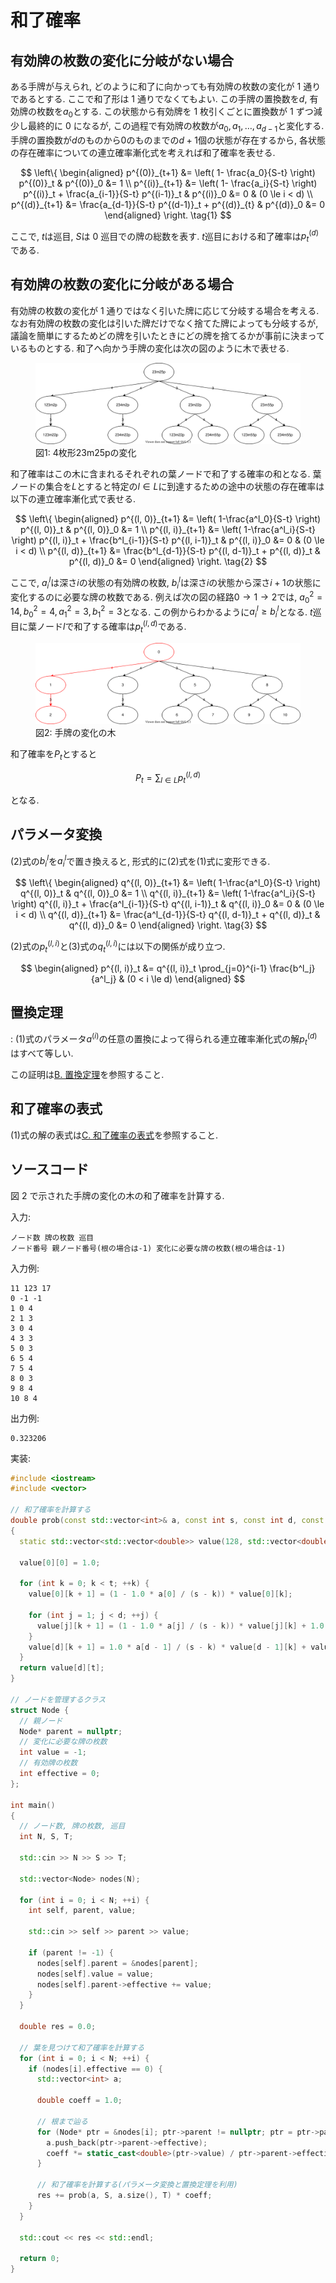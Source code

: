 # 和了確率

## 有効牌の枚数の変化に分岐がない場合

ある手牌が与えられ, どのように和了に向かっても有効牌の枚数の変化が 1 通りであるとする. ここで和了形は 1 通りでなくてもよい. この手牌の置換数を$d$, 有効牌の枚数を$a_0$とする. この状態から有効牌を 1 枚引くごとに置換数が 1 ずつ減少し最終的に 0 になるが, この過程で有効牌の枚数が$a_0, a_1, \ldots , a_{d-1}$と変化する. 手牌の置換数が$d$のものから$0$のものまでの$d+1$個の状態が存在するから, 各状態の存在確率についての連立確率漸化式を考えれば和了確率を表せる.

$$
\left\{
\begin{aligned}
p^{(0)}_{t+1} &= \left( 1- \frac{a_0}{S-t} \right) p^{(0)}_t & p^{(0)}_0 &= 1 \\
p^{(i)}_{t+1} &= \left( 1- \frac{a_i}{S-t} \right) p^{(i)}_t + \frac{a_{i-1}}{S-t} p^{(i-1)}_t & p^{(i)}_0 &= 0 & (0 \le i < d) \\
p^{(d)}_{t+1} &= \frac{a_{d-1}}{S-t} p^{(d-1)}_t + p^{(d)}_{t} & p^{(d)}_0 &= 0
\end{aligned}
\right.
\tag{1}
$$

ここで, $t$は巡目, $S$は 0 巡目での牌の総数を表す. $t$巡目における和了確率は$p^{(d)}_t$である.

## 有効牌の枚数の変化に分岐がある場合

有効牌の枚数の変化が 1 通りではなく引いた牌に応じて分岐する場合を考える. なお有効牌の枚数の変化は引いた牌だけでなく捨てた牌によっても分岐するが, 議論を簡単にするためどの牌を引いたときにどの牌を捨てるかが事前に決まっているものとする. 和了へ向かう手牌の変化は次の図のように木で表せる.

<figure text-align="center">
  <img src="../img/tree-1.svg"/>
  <figcaption>図1: 4枚形23m25pの変化</figcaption>
</figure>

和了確率はこの木に含まれるそれぞれの葉ノードで和了する確率の和となる. 葉ノードの集合を$L$とすると特定の$l \in L$に到達するための途中の状態の存在確率は以下の連立確率漸化式で表せる.

$$
\left\{
\begin{aligned}
p^{(l, 0)}_{t+1} &= \left( 1-\frac{a^l_0}{S-t} \right) p^{(l, 0)}_t  & p^{(l, 0)}_0 &= 1 \\
p^{(l, i)}_{t+1} &= \left( 1-\frac{a^l_i}{S-t} \right) p^{(l, i)}_t + \frac{b^l_{i-1}}{S-t} p^{(l, i-1)}_t & p^{(l, i)}_0 &= 0 & (0 \le i < d) \\
p^{(l, d)}_{t+1} &= \frac{b^l_{d-1}}{S-t} p^{(l, d-1)}_t + p^{(l, d)}_t & p^{(l, d)}_0 &= 0
\end{aligned}
\right.
\tag{2}
$$

ここで, $a^l_i$は深さ$i$の状態の有効牌の枚数, $b^l_i$は深さ$i$の状態から深さ$i+1$の状態に変化するのに必要な牌の枚数である. 例えば次の図の経路$0 \rightarrow 1 \rightarrow 2$では, $a^2_0 = 14, b^2_0 = 4, a^2_1 = 3, b^2_1 = 3$となる. この例からわかるように$a^l_i \ge b^l_i$となる. $t$巡目に葉ノード$l$で和了する確率は$p^{(l, d)}_t$である.

<figure text-align="center">
  <img src="../img/tree-2.svg"/>
  <figcaption>図2: 手牌の変化の木</figcaption>
</figure>

和了確率を$P_t$とすると

$$
P_t = \sum_{l \in L} p^{(l, d)}_t
$$

となる.

## パラメータ変換

(2)式の$b^l_i$を$a^l_i$で置き換えると, 形式的に(2)式を(1)式に変形できる.

$$
\left\{
\begin{aligned}
q^{(l, 0)}_{t+1} &= \left( 1-\frac{a^l_0}{S-t} \right) q^{(l, 0)}_t  & q^{(l, 0)}_0 &= 1 \\
q^{(l, i)}_{t+1} &= \left( 1-\frac{a^l_i}{S-t} \right) q^{(l, i)}_t + \frac{a^l_{i-1}}{S-t} q^{(l, i-1)}_t & q^{(l, i)}_0 &= 0 & (0 \le i < d) \\
q^{(l, d)}_{t+1} &= \frac{a^l_{d-1}}{S-t} q^{(l, d-1)}_t + q^{(l, d)}_t & q^{(l, d)}_0 &= 0
\end{aligned}
\right.
\tag{3}
$$

(2)式の$p^{(l, i)}_{t}$と(3)式の$q^{(l, i)}_{t}$には以下の関係が成り立つ.

$$
\begin{aligned}
p^{(l, i)}_t &= q^{(l, i)}_t \prod_{j=0}^{i-1} \frac{b^l_j}{a^l_j} & (0 < i \le d)
\end{aligned}
$$

## 置換定理

: (1)式のパラメータ$a^{(i)}$の任意の置換によって得られる連立確率漸化式の解$p^{(d)}_t$はすべて等しい.

この証明は[B. 置換定理](permutation.md)を参照すること.

## 和了確率の表式

(1)式の解の表式は[C. 和了確率の表式](formula.md)を参照すること.

## ソースコード

図 2 で示された手牌の変化の木の和了確率を計算する.

入力:

```
ノード数 牌の枚数 巡目
ノード番号 親ノード番号(根の場合は-1) 変化に必要な牌の枚数(根の場合は-1)
```

入力例:

```
11 123 17
0 -1 -1
1 0 4
2 1 3
3 0 4
4 3 3
5 0 3
6 5 4
7 5 4
8 0 3
9 8 4
10 8 4
```

出力例:

```
0.323206
```

実装:

```cpp
#include <iostream>
#include <vector>

// 和了確率を計算する
double prob(const std::vector<int>& a, const int s, const int d, const int t)
{
  static std::vector<std::vector<double>> value(128, std::vector<double>(128, 0.0));

  value[0][0] = 1.0;

  for (int k = 0; k < t; ++k) {
    value[0][k + 1] = (1 - 1.0 * a[0] / (s - k)) * value[0][k];

    for (int j = 1; j < d; ++j) {
      value[j][k + 1] = (1 - 1.0 * a[j] / (s - k)) * value[j][k] + 1.0 * a[j - 1] / (s - k) * value[j - 1][k];
    }
    value[d][k + 1] = 1.0 * a[d - 1] / (s - k) * value[d - 1][k] + value[d][k];
  }
  return value[d][t];
}

// ノードを管理するクラス
struct Node {
  // 親ノード
  Node* parent = nullptr;
  // 変化に必要な牌の枚数
  int value = -1;
  // 有効牌の枚数
  int effective = 0;
};

int main()
{
  // ノード数, 牌の枚数, 巡目
  int N, S, T;

  std::cin >> N >> S >> T;

  std::vector<Node> nodes(N);

  for (int i = 0; i < N; ++i) {
    int self, parent, value;

    std::cin >> self >> parent >> value;

    if (parent != -1) {
      nodes[self].parent = &nodes[parent];
      nodes[self].value = value;
      nodes[self].parent->effective += value;
    }
  }

  double res = 0.0;

  // 葉を見つけて和了確率を計算する
  for (int i = 0; i < N; ++i) {
    if (nodes[i].effective == 0) {
      std::vector<int> a;

      double coeff = 1.0;

      // 根まで辿る
      for (Node* ptr = &nodes[i]; ptr->parent != nullptr; ptr = ptr->parent) {
        a.push_back(ptr->parent->effective);
        coeff *= static_cast<double>(ptr->value) / ptr->parent->effective;
      }

      // 和了確率を計算する(パラメータ変換と置換定理を利用)
      res += prob(a, S, a.size(), T) * coeff;
    }
  }

  std::cout << res << std::endl;

  return 0;
}
```
